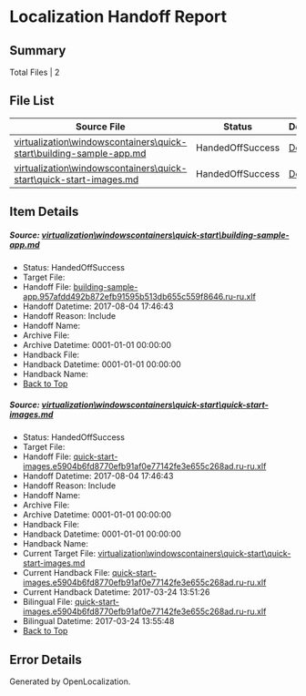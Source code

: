 # <a name='report-top'></a> Localization Handoff Report

## Summary
 Total Files | 2

## File List
 Source File | Status | Details 
 ----------- | ------ | ------- 
 [virtualization\windowscontainers\quick-start\building-sample-app.md](https://github.com/Microsoft/Virtualization-Documentation-Private/blob/4f5b9f70804bf6282af8bef603cc343c524c3102/virtualization/windowscontainers/quick-start/building-sample-app.md) | HandedOffSuccess | [Details](#2ba3e6409fc60022a55d21c187bfcaefd962908b350)
 [virtualization\windowscontainers\quick-start\quick-start-images.md](https://github.com/Microsoft/Virtualization-Documentation-Private/blob/4f5b9f70804bf6282af8bef603cc343c524c3102/virtualization/windowscontainers/quick-start/quick-start-images.md) | HandedOffSuccess | [Details](#0d247989294de59ed599aba3ab982cac772efcf6394)

## Item Details
##### <a name='2ba3e6409fc60022a55d21c187bfcaefd962908b350'></a> Source: [virtualization\windowscontainers\quick-start\building-sample-app.md](https://github.com/Microsoft/Virtualization-Documentation-Private/blob/4f5b9f70804bf6282af8bef603cc343c524c3102/virtualization/windowscontainers/quick-start/building-sample-app.md)
* Status: HandedOffSuccess
* Target File: 
* Handoff File: [building-sample-app.957afdd492b872efb91595b513db655c559f8646.ru-ru.xlf](https://github.com/MicrosoftDocs/Virtualization-Documentation-Private.handoff/blob/ea9bf0ebe2e59b8126d815d24c217ef014531ca8/ol-handoff/MicrosoftDocs/Virtualization-Documentation-Private.ru-ru/live/building-sample-app.957afdd492b872efb91595b513db655c559f8646.ru-ru.xlf)
* Handoff Datetime: 2017-08-04 17:46:43
* Handoff Reason: Include
* Handoff Name: 
* Archive File: 
* Archive Datetime: 0001-01-01 00:00:00
* Handback File: 
* Handback Datetime: 0001-01-01 00:00:00
* Handback Name: 
* [Back to Top](#report-top)

##### <a name='0d247989294de59ed599aba3ab982cac772efcf6394'></a> Source: [virtualization\windowscontainers\quick-start\quick-start-images.md](https://github.com/Microsoft/Virtualization-Documentation-Private/blob/4f5b9f70804bf6282af8bef603cc343c524c3102/virtualization/windowscontainers/quick-start/quick-start-images.md)
* Status: HandedOffSuccess
* Target File: 
* Handoff File: [quick-start-images.e5904b6fd8770efb91af0e77142fe3e655c268ad.ru-ru.xlf](https://github.com/MicrosoftDocs/Virtualization-Documentation-Private.handoff/blob/ea9bf0ebe2e59b8126d815d24c217ef014531ca8/ol-handoff/MicrosoftDocs/Virtualization-Documentation-Private.ru-ru/live/quick-start-images.e5904b6fd8770efb91af0e77142fe3e655c268ad.ru-ru.xlf)
* Handoff Datetime: 2017-08-04 17:46:43
* Handoff Reason: Include
* Handoff Name: 
* Archive File: 
* Archive Datetime: 0001-01-01 00:00:00
* Handback File: 
* Handback Datetime: 0001-01-01 00:00:00
* Handback Name: 
* Current Target File: [virtualization\windowscontainers\quick-start\quick-start-images.md](https://github.com/MicrosoftDocs/Virtualization-Documentation-Private.ru-ru/blob/acb5c88f6cafcc4ed2e300234c2f1a456634af10/virtualization/windowscontainers/quick-start/quick-start-images.md)
* Current Handback File: [quick-start-images.e5904b6fd8770efb91af0e77142fe3e655c268ad.ru-ru.xlf](https://github.com/MicrosoftDocs/Virtualization-Documentation-Private.handback/blob/21bfd91373f92b540f1a914790bb4d09fe99bf58/ol-handback/Microsoft/Virtualization-Documentation-Private.ru-ru/live/quick-start-images.e5904b6fd8770efb91af0e77142fe3e655c268ad.ru-ru.xlf)
* Current Handback Datetime: 2017-03-24 13:51:26
* Bilingual File: [quick-start-images.e5904b6fd8770efb91af0e77142fe3e655c268ad.ru-ru.xlf](https://github.com/MicrosoftDocs/Virtualization-Documentation-Private.handback/blob/21bfd91373f92b540f1a914790bb4d09fe99bf58/ol-handback/Microsoft/Virtualization-Documentation-Private.ru-ru/live/quick-start-images.e5904b6fd8770efb91af0e77142fe3e655c268ad.ru-ru.xlf)
* Bilingual Datetime: 2017-03-24 13:55:48
* [Back to Top](#report-top)


## Error Details

Generated by OpenLocalization.
